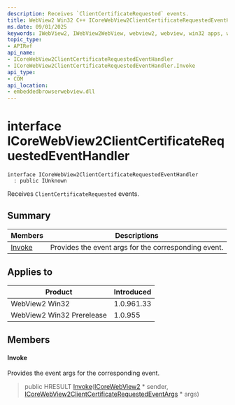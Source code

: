 ```yaml
---
description: Receives `ClientCertificateRequested` events.
title: WebView2 Win32 C++ ICoreWebView2ClientCertificateRequestedEventHandler
ms.date: 09/01/2025
keywords: IWebView2, IWebView2WebView, webview2, webview, win32 apps, win32, edge, ICoreWebView2, ICoreWebView2Controller, browser control, edge html, ICoreWebView2ClientCertificateRequestedEventHandler
topic_type: 
- APIRef
api_name:
- ICoreWebView2ClientCertificateRequestedEventHandler
- ICoreWebView2ClientCertificateRequestedEventHandler.Invoke
api_type:
- COM
api_location:
- embeddedbrowserwebview.dll
---
```


# interface ICoreWebView2ClientCertificateRequestedEventHandler

```
interface ICoreWebView2ClientCertificateRequestedEventHandler
  : public IUnknown
```

Receives `ClientCertificateRequested` events.

## Summary

 Members                        | Descriptions
--------------------------------|---------------------------------------------
[Invoke](#invoke) | Provides the event args for the corresponding event.

## Applies to

Product                         | Introduced
--------------------------------|---------------------------------------------
WebView2 Win32            |    1.0.961.33
WebView2 Win32 Prerelease |    1.0.955

## Members

#### Invoke

Provides the event args for the corresponding event.

> public HRESULT [Invoke](#invoke)([ICoreWebView2](icorewebview2.md#icorewebview2) * sender, [ICoreWebView2ClientCertificateRequestedEventArgs](icorewebview2clientcertificaterequestedeventargs.md#icorewebview2clientcertificaterequestedeventargs) * args)

